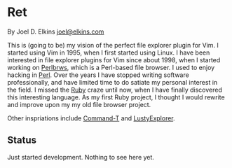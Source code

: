 Ret
===

By Joel D. Elkins <joel@elkins.com>

This is (going to be) my vision of the perfect file explorer plugin for Vim.
I started using Vim in 1995, when I first started using Linux. I have been
interested in file explorer plugins for Vim since about 1998, when I started
working on [Perlbrws][], which is a Perl-based file browser.  I used to enjoy
hacking in [Perl][]. Over the years I have stopped writing software
professionally, and have limited time to do satiate my personal interest in the
field.  I missed the [Ruby][] craze until now, when I have finally discovered
this interesting language. As my first Ruby project, I thought I would rewrite
and improve upon my my old file browser project.

Other inspriations include [Command-T][] and [LustyExplorer][Lusty].

[Perlbrws]: https://github.com/jdelkins/vim-perlbrws
[Perl]: http://perl.org/
[Ruby]: http://www.ruby-lang.org/en/
[Command-T]: http://git.wincent.com/command-t.git
[Lusty]: https://github.com/sjbach/lusty

Status
------

Just started development. Nothing to see here yet.

